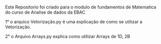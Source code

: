 Este Repositorio foi criado para o modulo de fundamentos de Matematica do curso de Analise de dados da EBAC

1° o arquico Vetorização.py é uma explicação de como se utilizar a Vetorização.

2° o Arquivo Arrays.py explica como utilizar Arrays de 1D, 2B

